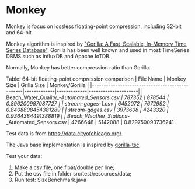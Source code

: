 # Monkey

Monkey is focus on lossless floating-point compression, including 32-bit and 64-bit.

Monkey algorithm is inspired
by ["Gorilla: A Fast, Scalable, In-Memory Time Series Database"](http://www.vldb.org/pvldb/vol8/p1816-teller.pdf).
Gorilla has been well known and used in most TimeSeries DBMS such as InfluxDB and Apache IoTDB.

Normally, Monkey has better compression ratio than Gorilla.

Table: 64-bit floating-point compression comparison
| File Name | Monkey Size | Grilla Size | Monkey/Gorilla |
|------------------------------------------------|-------------|-------------|---------------------|
| Beach_Water_Quality_-_Automated_Sensors.csv | 787352 | 878544 | 0.896200987087727 |
| stream-gages-1.csv | 6452072 | 7672992 | 0.8408808454381289 |
| stream-gages.csv | 3973608 | 4243320 | 0.9364384491388819 |
| Beach_Weather_Stations_-_Automated_Sensors.csv | 4266648 | 5142088 | 0.829750093736241 |

Test data is from https://data.cityofchicago.org/.

The Java base implementation is inspired by [gorilla-tsc](https://github.com/burmanm/gorilla-tsc).

Test your data:
1. Make a csv file, one float/double per line;
2. Put the csv file in folder src/test/resources/data;
3. Run test: SizeBenchmark.java
